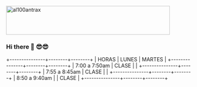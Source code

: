 <a href="https://cooltext.com"><img src="https://images.cooltext.com/5584570.png" width="445" height="79" alt="al100antrax" /></a>
 
### Hi there 👋 😎😎                
+---------------+--------+--------+
|     HORAS     |  LUNES | MARTES |
+---------------+--------+--------+
| 7:00 a 7:50am | CLASE  |        |
+---------------+--------+--------+
| 7:55 a 8:45am |  CLASE |        |
+---------------+--------+--------+
| 8:50 a 9:40am |        |  CLASE |
+---------------+--------+--------+
<!--
**al100antrax/al100antrax** is a ✨ _special_ ✨ repository because its `README.md` (this file) appears on your GitHub profile.

Here are some ideas to get you started:

- 🔭 I’m currently working on ...
- 🌱 I’m currently learning ...
- 👯 I’m looking to collaborate on ...
- 🤔 I’m looking for help with ...
- 💬 Ask me about ...
- 📫 How to reach me: ...
- 😄 Pronouns: ...
- ⚡ Fun fact: ...
-->
